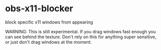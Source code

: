 
# obs-x11-blocker

block specific x11 windows from appearing

WARNING: This is still experimental. If you drag windows fast enough you can see
behind the texture. Don't rely on this for anything super sensitive, or just
don't drag windows at the moment.

